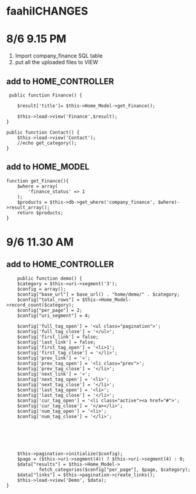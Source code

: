 # faahilCHANGES

# 8/6 9.15 PM

1) Import company_finance SQL table
2) put all the uploaded files to VIEW

## add to HOME_CONTROLLER
        
     public function Finance() {

        $result['title']= $this->Home_Model->get_Finance();
        
        $this->load->view('Finance',$result);
    }

    public function Contact() {
        $this->load->view('Contact');
        //echo get_category();
    }
    
    
    
## add to HOME_MODEL
    
    function get_Finance(){
        $where = array(
            'finance_status' => 1
        );
        $products = $this->db->get_where('company_finance', $where)->result_array();
        return $products;
    }
    
# 9/6 11.30 AM
## add to HOME_CONTROLLER
        
        public function demo() {
        $category = $this->uri->segment('3');
        $config = array();
        $config["base_url"] = base_url() . "home/demo/" . $category;
        $config["total_rows"] = $this->Home_Model->record_count($category);
        $config["per_page"] = 2;
        $config["uri_segment"] = 4;

        $config['full_tag_open'] = '<ul class="pagination">';
        $config['full_tag_close'] = '</ul>';
        $config['first_link'] = false;
        $config['last_link'] = false;
        $config['first_tag_open'] = '<li>1';
        $config['first_tag_close'] = '</li>';
        $config['prev_link'] = '«';
        $config['prev_tag_open'] = '<li class="prev">';
        $config['prev_tag_close'] = '</li>';
        $config['next_link'] = '»';
        $config['next_tag_open'] = '<li>';
        $config['next_tag_close'] = '</li>';
        $config['last_tag_open'] = '<li>';
        $config['last_tag_close'] = '</li>';
        $config['cur_tag_open'] = '<li class="active"><a href="#">';
        $config['cur_tag_close'] = '</a></li>';
        $config['num_tag_open'] = '<li>';
        $config['num_tag_close'] = '</li>';
 
          


        
        
        $this->pagination->initialize($config);
        $page = ($this->uri->segment(4)) ? $this->uri->segment(4) : 0;
        $data["results"] = $this->Home_Model->
                fetch_categories($config["per_page"], $page, $category);
        $data["links"] = $this->pagination->create_links();
        $this->load->view('Demo', $data);
    }
